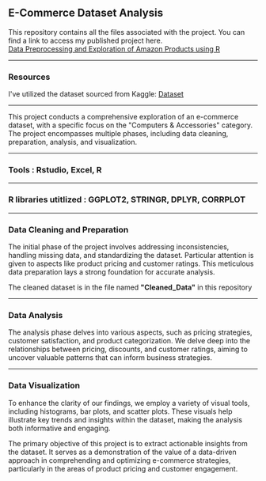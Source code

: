## E-Commerce Dataset Analysis

This repository contains all the files associated with the project. You can find a link to access my published project here.<br>
[Data Preprocessing and Exploration of Amazon Products using R](https://rpubs.com/Harsh_shekar12/1135302)<br>
<hr>

### Resources
I've utilized the dataset sourced from Kaggle: [Dataset](https://www.kaggle.com/datasets/karkavelrajaj/amazon-sales-dataset)
<hr>

This project conducts a comprehensive exploration of an e-commerce dataset, with a specific focus on the "Computers & Accessories" category. The project encompasses multiple phases, including data cleaning, preparation, analysis, and visualization.
<hr>

### Tools : Rstudio, Excel, R
<hr>

### R libraries utitlized : GGPLOT2, STRINGR, DPLYR, CORRPLOT
<hr>

### Data Cleaning and Preparation
The initial phase of the project involves addressing inconsistencies, handling missing data, and standardizing the dataset. Particular attention is given to aspects like product pricing and customer ratings. This meticulous data preparation lays a strong foundation for accurate analysis. 
<br>

The cleaned dataset is in the file named **"Cleaned_Data"** in this repository
<hr>

### Data Analysis
The analysis phase delves into various aspects, such as pricing strategies, customer satisfaction, and product categorization. We delve deep into the relationships between pricing, discounts, and customer ratings, aiming to uncover valuable patterns that can inform business strategies.
<hr>

### Data Visualization
To enhance the clarity of our findings, we employ a variety of visual tools, including histograms, bar plots, and scatter plots. These visuals help illustrate key trends and insights within the dataset, making the analysis both informative and engaging.

The primary objective of this project is to extract actionable insights from the dataset. It serves as a demonstration of the value of a data-driven approach in comprehending and optimizing e-commerce strategies, particularly in the areas of product pricing and customer engagement.


